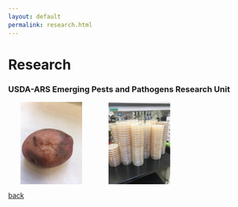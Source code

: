 ```yaml
---
layout: default
permalink: research.html
---
```


# Research

### USDA-ARS Emerging Pests and Pathogens Research Unit 

<img align="center" src="src/potato_rot.jpg" width="25%" height="25%" hspace="25">

<img align="center" src="src/plate_stack.jpg" width="25%" height="25%" hspace="25">


[back](./)
